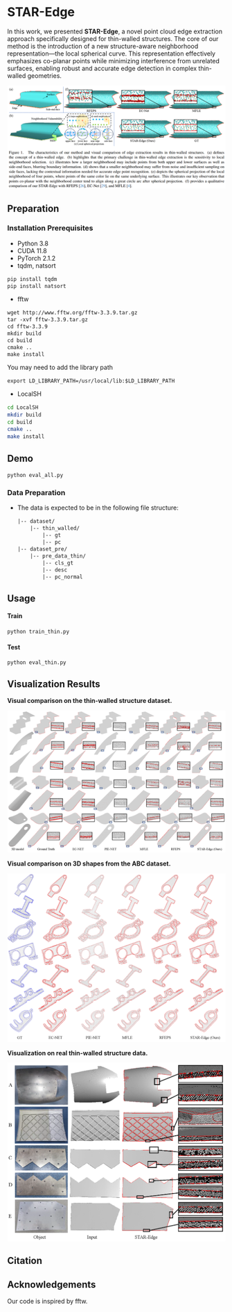 # STAR-Edge

In this work, we presented **STAR-Edge**, a novel point cloud edge extraction approach specifically designed for thin-walled structures. The core of our method is the introduction of a new structure-aware neighborhood representation—the local spherical curve. This representation effectively emphasizes co-planar points while minimizing interference from unrelated surfaces, enabling robust and accurate edge detection in complex thin-walled geometries.

![](fig/fig1.png)

## Preparation

### Installation Prerequisites

- Python 3.8
- CUDA 11.8
- PyTorch 2.1.2
- tqdm, natsort

```
pip install tqdm
pip install natsort
```

- fftw

```
wget http://www.fftw.org/fftw-3.3.9.tar.gz
tar -xvf fftw-3.3.9.tar.gz
cd fftw-3.3.9
mkdir build
cd build
cmake ..
make install
```
You may need to add the library path
```
export LD_LIBRARY_PATH=/usr/local/lib:$LD_LIBRARY_PATH
```
- LocalSH

```bash
cd LocalSH
mkdir build
cd build
cmake ..
make install
```

## Demo

```
python eval_all.py
```

### Data Preparation

- The data is expected to be in the following file structure:

  ```
  |-- dataset/
      |-- thin_walled/
          |-- gt
          |-- pc
  |-- dataset_pre/
      |-- pre_data_thin/
          |-- cls_gt
          |-- desc
          |-- pc_normal
  
  ```


## Usage

#### Train

```
python train_thin.py
```

#### Test

```
python eval_thin.py
```

## Visualization Results

**Visual comparison on the thin-walled structure dataset.**

![](fig/fig2.png)

**Visual comparison on 3D shapes from the ABC dataset.**

![](fig/fig3.png)

**Visualization on real thin-walled structure data.**

![](fig/fig4.png)

## Citation



## Acknowledgements

Our code is inspired by fftw.